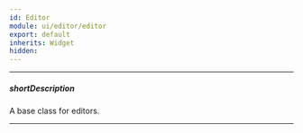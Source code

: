 ```yaml
---
id: Editor
module: ui/editor/editor
export: default
inherits: Widget
hidden: 
---
```

---
##### shortDescription
A base class for editors.

---
